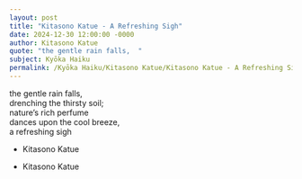 ```yaml
---
layout: post
title: "Kitasono Katue - A Refreshing Sigh"
date: 2024-12-30 12:00:00 -0000
author: Kitasono Katue
quote: "the gentle rain falls,  "
subject: Kyōka Haiku
permalink: /Kyōka Haiku/Kitasono Katue/Kitasono Katue - A Refreshing Sigh
---
```


the gentle rain falls,  
drenching the thirsty soil;  
nature’s rich perfume  
dances upon the cool breeze,  
a refreshing sigh  

- Kitasono Katue

- Kitasono Katue
